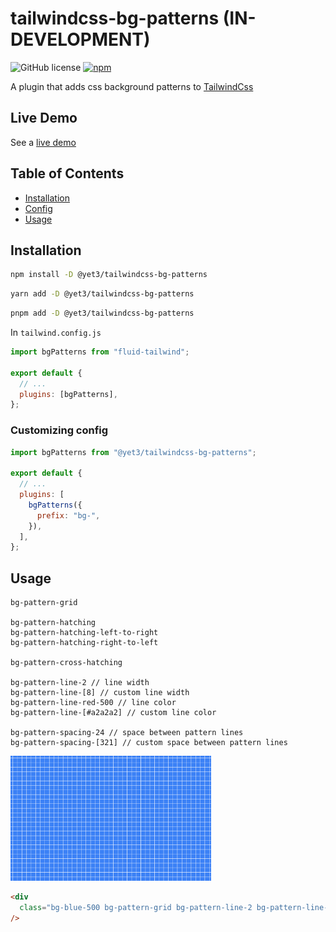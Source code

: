 # tailwindcss-bg-patterns (IN-DEVELOPMENT)

![GitHub license](https://img.shields.io/github/license/yet3/tailwindcss-bg-patterns?style=flat)
<a href='https://www.npmjs.com/package/@yet3/tailwindcss-bg-patterns'>
![npm](https://img.shields.io/npm/v/@yet3/tailwindcss-bg-patterns)
</a>

A plugin that adds css background patterns to [TailwindCss](https://tailwindcss.com)

## Live Demo

See a [live demo](https://yet3.github.io/tailwindcss-bg-patterns/)

## Table of Contents

- [Installation](#installation)
- [Config](#config)
- [Usage](#usage)

## Installation

```sh
npm install -D @yet3/tailwindcss-bg-patterns
```

```sh
yarn add -D @yet3/tailwindcss-bg-patterns
```

```sh
pnpm add -D @yet3/tailwindcss-bg-patterns
```

In `tailwind.config.js`

```js
import bgPatterns from "fluid-tailwind";

export default {
  // ...
  plugins: [bgPatterns],
};
```

### Customizing config

```js
import bgPatterns from "@yet3/tailwindcss-bg-patterns";

export default {
  // ...
  plugins: [
    bgPatterns({
      prefix: "bg-",
    }),
  ],
};
```

## Usage

```
bg-pattern-grid

bg-pattern-hatching
bg-pattern-hatching-left-to-right
bg-pattern-hatching-right-to-left

bg-pattern-cross-hatching

bg-pattern-line-2 // line width
bg-pattern-line-[8] // custom line width
bg-pattern-line-red-500 // line color
bg-pattern-line-[#a2a2a2] // custom line color

bg-pattern-spacing-24 // space between pattern lines
bg-pattern-spacing-[321] // custom space between pattern lines
```

<img src="./public/grid.png" alt="Grid pattern" height="200" />

```html
<div
  class="bg-blue-500 bg-pattern-grid bg-pattern-line-2 bg-pattern-line-white bg-pattern-spacing-32"
/>
```
